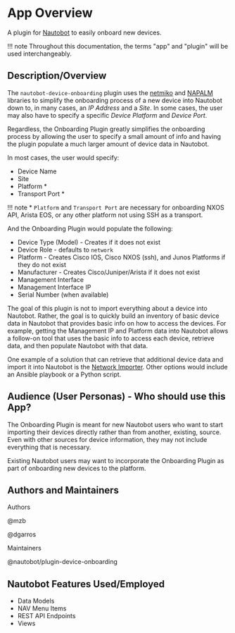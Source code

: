 # App Overview

A plugin for [Nautobot](https://github.com/nautobot/nautobot) to easily onboard new devices.

!!! note
    Throughout this documentation, the terms "app" and "plugin" will be used interchangeably.

## Description/Overview

The `nautobot-device-onboarding` plugin uses the [netmiko](https://github.com/ktbyers/netmiko) and [NAPALM](https://napalm.readthedocs.io/en/latest/) libraries to simplify the onboarding process of a new device into Nautobot down to, in many cases, an *IP Address* and a *Site*. In some cases, the user may also have to specify a specific *Device Platform* and *Device Port*.

Regardless, the Onboarding Plugin greatly simplifies the onboarding process by allowing the user to specify a small amount of info and having the plugin populate a much larger amount of device data in Nautobot.

In most cases, the user would specify:

- Device Name
- Site
- Platform *
- Transport Port *

!!! note
    * `Platform` and `Transport Port` are necessary for onboarding NXOS API, Arista EOS, or any other platform not using SSH as a transport.

And the Onboarding Plugin would populate the following:

- Device Type (Model) - Creates if it does not exist
- Device Role - defaults to `network`
- Platform - Creates Cisco IOS, Cisco NXOS (ssh), and Junos Platforms if they do not exist
- Manufacturer - Creates Cisco/Juniper/Arista if it does not exist
- Management Interface
- Management Interface IP
- Serial Number (when available)

The goal of this plugin is not to import everything about a device into Nautobot. Rather, the goal is to quickly build an inventory of basic device data in Nautobot that provides basic info on how to access the devices.
For example, getting the Management IP and Platform data into Nautobot allows a follow-on tool that uses the basic info to access each device, retrieve data, and then populate Nautobot with that data.

One example of a solution that can retrieve that additional device data and import it into Nautobot is the [Network Importer](https://github.com/networktocode/network-importer). Other options would include an Ansible playbook or a Python script.

## Audience (User Personas) - Who should use this App?

The Onboarding Plugin is meant for new Nautobot users who want to start importing their devices directly rather than from another, existing, source. Even with other sources for device information, they may not include everything that is necessary.

Existing Nautobot users may want to incorporate the Onboarding Plugin as part of onboarding new devices to the platform.

## Authors and Maintainers

Authors

@mzb

@dgarros

Maintainers

@nautobot/plugin-device-onboarding

## Nautobot Features Used/Employed

- Data Models
- NAV Menu Items
- REST API Endpoints
- Views
